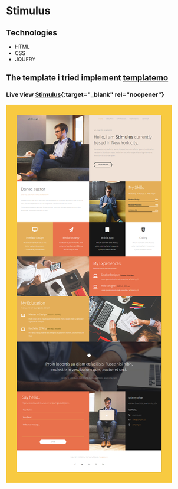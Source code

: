 # Stimulus

## Technologies
* HTML
* CSS
* JQUERY

## The template i tried implement [templatemo](https://templatemo.com/live/templatemo_498_stimulus)


### Live view [Stimulus](https://mustafa-hameed199.github.io/Template_7/){:target="_blank" rel="noopener"}

![view Website](https://github.com/Mustafa-hameed199/Template_7/blob/main/images/Stimulus.png?raw=true)
